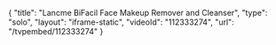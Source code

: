 {
    "title": "Lancme BiFacil Face Makeup Remover and Cleanser",
    "type": "solo",
    "layout": "iframe-static",
    "videoId": "112333274",
    "url": "\/tvpembed\/112333274"
}